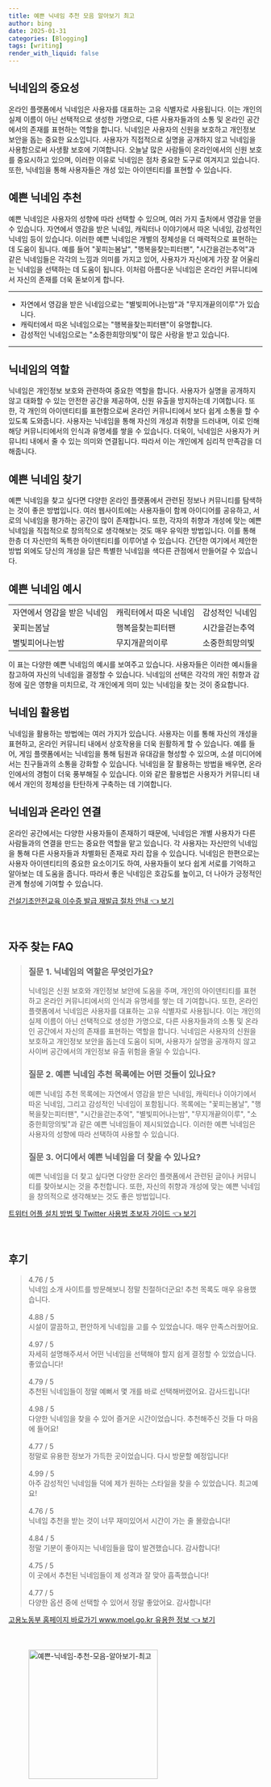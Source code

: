 ```yaml
---
title: 예쁜 닉네임 추천 모음 알아보기 최고
author: bing
date: 2025-01-31
categories: [Blogging]
tags: [writing]
render_with_liquid: false
---
```



<h2 id='닉네임의 중요성'>닉네임의 중요성</h2>

<p>온라인 플랫폼에서 닉네임은 사용자를 대표하는 고유 식별자로 사용됩니다. 이는 개인의 실제 이름이 아닌 선택적으로 생성한 가명으로, 다른 사용자들과의 소통 및 온라인 공간에서의 존재를 표현하는 역할을 합니다. 닉네임은 사용자의 신원을 보호하고 개인정보 보안을 돕는 중요한 요소입니다. 사용자가 직접적으로 실명을 공개하지 않고 닉네임을 사용함으로써 사생활 보호에 기여합니다. 오늘날 많은 사람들이 온라인에서의 신원 보호를 중요시하고 있으며, 이러한 이유로 닉네임은 점차 중요한 도구로 여겨지고 있습니다. 또한, 닉네임을 통해 사용자들은 개성 있는 아이덴티티를 표현할 수 있습니다.</p>

<h2 id='예쁜 닉네임 추천'>예쁜 닉네임 추천</h2>

<p>예쁜 닉네임은 사용자의 성향에 따라 선택할 수 있으며, 여러 가지 출처에서 영감을 얻을 수 있습니다. 자연에서 영감을 받은 닉네임, 캐릭터나 이야기에서 따온 닉네임, 감성적인 닉네임 등이 있습니다. 이러한 예쁜 닉네임은 개별의 정체성을 더 매력적으로 표현하는 데 도움이 됩니다. 예를 들어 "꽃피는봄날", "행복을찾는피터팬", "시간을걷는추억"과 같은 닉네임들은 각각의 느낌과 의미를 가지고 있어, 사용자가 자신에게 가장 잘 어울리는 닉네임을 선택하는 데 도움이 됩니다. 이처럼 아름다운 닉네임은 온라인 커뮤니티에서 자신의 존재를 더욱 돋보이게 합니다.</p>

<hr />

<ul>
    <li>자연에서 영감을 받은 닉네임으로는 "별빛피어나는밤"과 "무지개끝의이루"가 있습니다.</li>
    <li>캐릭터에서 따온 닉네임으로는 "행복을찾는피터팬"이 유명합니다.</li>
    <li>감성적인 닉네임으로는 "소중한희망의빛"이 많은 사랑을 받고 있습니다.</li>
</ul>

<hr />

<h2 id='닉네임의 역할'>닉네임의 역할</h2>

<p>닉네임은 개인정보 보호와 관련하여 중요한 역할을 합니다. 사용자가 실명을 공개하지 않고 대화할 수 있는 안전한 공간을 제공하여, 신원 유출을 방지하는데 기여합니다. 또한, 각 개인의 아이덴티티를 표현함으로써 온라인 커뮤니티에서 보다 쉽게 소통을 할 수 있도록 도와줍니다. 사용자는 닉네임을 통해 자신의 개성과 취향을 드러내며, 이로 인해 해당 커뮤니티에서의 인식과 유명세를 쌓을 수 있습니다. 더욱이, 닉네임은 사용자가 커뮤니티 내에서 줄 수 있는 의미와 연결됩니다. 따라서 이는 개인에게 심리적 만족감을 더해줍니다.</p>

<h2 id='예쁜 닉네임 찾기'>예쁜 닉네임 찾기</h2>

<p>예쁜 닉네임을 찾고 싶다면 다양한 온라인 플랫폼에서 관련된 정보나 커뮤니티를 탐색하는 것이 좋은 방법입니다. 여러 웹사이트에는 사용자들이 함께 아이디어를 공유하고, 서로의 닉네임을 평가하는 공간이 많이 존재합니다. 또한, 각자의 취향과 개성에 맞는 예쁜 닉네임을 직접적으로 창의적으로 생각해보는 것도 매우 유익한 방법입니다. 이를 통해 한층 더 자신만의 독특한 아이덴티티를 이루어낼 수 있습니다. 간단한 여기에서 제안한 방법 외에도 당신의 개성을 담은 특별한 닉네임을 색다른 관점에서 만들어갈 수 있습니다.</p>

<h2 id='예쁜 닉네임 예시'>예쁜 닉네임 예시</h2>

<table>
    <tr>
        <td>자연에서 영감을 받은 닉네임</td>
        <td>캐릭터에서 따온 닉네임</td>
        <td>감성적인 닉네임</td>
    </tr>
    <tr>
        <td>꽃피는봄날</td>
        <td>행복을찾는피터팬</td>
        <td>시간을걷는추억</td>
    </tr>
    <tr>
        <td>별빛피어나는밤</td>
        <td>무지개끝의이루</td>
        <td>소중한희망의빛</td>
    </tr>
</table>

<p>이 표는 다양한 예쁜 닉네임의 예시를 보여주고 있습니다. 사용자들은 이러한 예시들을 참고하여 자신의 닉네임을 결정할 수 있습니다. 닉네임의 선택은 각각의 개인 취향과 감정에 깊은 영향을 미치므로, 각 개인에게 의미 있는 닉네임을 찾는 것이 중요합니다.</p>

<h2 id='닉네임 활용법'>닉네임 활용법</h2>

<p>닉네임을 활용하는 방법에는 여러 가지가 있습니다. 사용자는 이를 통해 자신의 개성을 표현하고, 온라인 커뮤니티 내에서 상호작용을 더욱 원활하게 할 수 있습니다. 예를 들어, 게임 플랫폼에서는 닉네임을 통해 팀원과 유대감을 형성할 수 있으며, 소셜 미디어에서는 친구들과의 소통을 강화할 수 있습니다. 닉네임을 잘 활용하는 방법을 배우면, 온라인에서의 경험이 더욱 풍부해질 수 있습니다. 이와 같은 활용법은 사용자가 커뮤니티 내에서 개인의 정체성을 탄탄하게 구축하는 데 기여합니다.</p>

<h2 id='닉네임과 온라인 연결'>닉네임과 온라인 연결</h2>

<p>온라인 공간에서는 다양한 사용자들이 존재하기 때문에, 닉네임은 개별 사용자가 다른 사람들과의 연결을 만드는 중요한 역할을 맡고 있습니다. 각 사용자는 자신만의 닉네임을 통해 다른 사용자들과 차별화된 존재로 자리 잡을 수 있습니다. 닉네임은 한편으로는 사용자 아이덴티티의 중요한 요소이기도 하여, 사용자들이 보다 쉽게 서로를 기억하고 알아보는 데 도움을 줍니다. 따라서 좋은 닉네임은 호감도를 높이고, 더 나아가 긍정적인 관계 형성에 기여할 수 있습니다.</p>


<p><a class="click-button" title="건설기초안전교육 이수증 발급 재발급 절차 안내" href="https://purplelist.github.io/posts/%EA%B1%B4%EC%84%A4%EA%B8%B0%EC%B4%88%EC%95%88%EC%A0%84%EA%B5%90%EC%9C%A1-%EC%9D%B4%EC%88%98%EC%A6%9D-%EB%B0%9C%EA%B8%89-%EC%9E%AC%EB%B0%9C%EA%B8%89-%EC%A0%88%EC%B0%A8-%EC%95%88%EB%82%B4/" rel="dofollow">건설기초안전교육 이수증 발급 재발급 절차 안내 👈 보기</a></p><br>
<h2 id='자주_찾는_FAQ'>자주 찾는 FAQ</h2>
<div itemscope="" itemtype="https://schema.org/FAQPage"> 
<blockquote> 
<div itemscope="" itemprop="mainEntity" itemtype="https://schema.org/Question"> 
<h3 itemprop="name">질문 1. 닉네임의 역할은 무엇인가요?</h3> 
<div itemscope="" itemprop="acceptedAnswer" itemtype="https://schema.org/Answer"> 
<span itemprop="text"> 
<p>닉네임은 신원 보호와 개인정보 보안에 도움을 주며, 개인의 아이덴티티를 표현하고 온라인 커뮤니티에서의 인식과 유명세를 쌓는 데 기여합니다. 또한, 온라인 플랫폼에서 닉네임은 사용자를 대표하는 고유 식별자로 사용됩니다. 이는 개인의 실제 이름이 아닌 선택적으로 생성한 가명으로, 다른 사용자들과의 소통 및 온라인 공간에서 자신의 존재를 표현하는 역할을 합니다. 닉네임은 사용자의 신원을 보호하고 개인정보 보안을 돕는데 도움이 되며, 사용자가 실명을 공개하지 않고 사이버 공간에서의 개인정보 유출 위험을 줄일 수 있습니다.</p> 
</span> 
</div> 
</div> 

<div itemscope="" itemprop="mainEntity" itemtype="https://schema.org/Question"> 
<h3 itemprop="name">질문 2. 예쁜 닉네임 추천 목록에는 어떤 것들이 있나요?</h3> 
<div itemscope="" itemprop="acceptedAnswer" itemtype="https://schema.org/Answer"> 
<span itemprop="text"> 
<p>예쁜 닉네임 추천 목록에는 자연에서 영감을 받은 닉네임, 캐릭터나 이야기에서 따온 닉네임, 그리고 감성적인 닉네임이 포함됩니다. 목록에는 "꽃피는봄날", "행복을찾는피터팬", "시간을걷는추억", "별빛피어나는밤", "무지개끝의이루", "소중한희망의빛"과 같은 예쁜 닉네임들이 제시되었습니다. 이러한 예쁜 닉네임은 사용자의 성향에 따라 선택하여 사용할 수 있습니다.</p> 
</span> 
</div> 
</div> 

<div itemscope="" itemprop="mainEntity" itemtype="https://schema.org/Question"> 
<h3 itemprop="name">질문 3. 어디에서 예쁜 닉네임을 더 찾을 수 있나요?</h3> 
<div itemscope="" itemprop="acceptedAnswer" itemtype="https://schema.org/Answer"> 
<span itemprop="text"> 
<p>예쁜 닉네임을 더 찾고 싶다면 다양한 온라인 플랫폼에서 관련된 글이나 커뮤니티를 찾아보시는 것을 추천합니다. 또한, 자신의 취향과 개성에 맞는 예쁜 닉네임을 창의적으로 생각해보는 것도 좋은 방법입니다.</p> 
</span> 
</div> 
</div> 
</blockquote> 
</div>
<p><a class="click-button" title="트위터 어플 설치 방법 및 Twitter 사용법 초보자 가이드" href="https://purplelist.github.io/posts/%ED%8A%B8%EC%9C%84%ED%84%B0-%EC%96%B4%ED%94%8C-%EC%84%A4%EC%B9%98-%EB%B0%A9%EB%B2%95-%EB%B0%8F-Twitter-%EC%82%AC%EC%9A%A9%EB%B2%95-%EC%B4%88%EB%B3%B4%EC%9E%90-%EA%B0%80%EC%9D%B4%EB%93%9C/" rel="dofollow">트위터 어플 설치 방법 및 Twitter 사용법 초보자 가이드 👈 보기</a></p><br>
<h2 id='후기'>후기</h2>
<div itemscope itemtype="https://schema.org/Product">
  <blockquote>
  <div itemprop="review" itemscope itemtype="https://schema.org/Review">
      <div itemprop="reviewRating" itemscope itemtype="https://schema.org/Rating"> <span itemprop="ratingValue">4.76</span> / <span itemprop="bestRating">5</span> </div>
      <span itemprop="reviewBody">닉네임 소개 사이트를 방문해보니 정말 친절하더군요! 추천 목록도 매우 유용했습니다.</span>
  </div>
  <br>
  <div itemprop="review" itemscope itemtype="https://schema.org/Review">
      <div itemprop="reviewRating" itemscope itemtype="https://schema.org/Rating"> <span itemprop="ratingValue">4.88</span> / <span itemprop="bestRating">5</span> </div>
      <span itemprop="reviewBody">시설이 깔끔하고, 편안하게 닉네임을 고를 수 있었습니다. 매우 만족스러웠어요.</span>
  </div>
  <br>
  <div itemprop="review" itemscope itemtype="https://schema.org/Review">
      <div itemprop="reviewRating" itemscope itemtype="https://schema.org/Rating"> <span itemprop="ratingValue">4.97</span> / <span itemprop="bestRating">5</span> </div>
      <span itemprop="reviewBody">자세히 설명해주셔서 어떤 닉네임을 선택해야 할지 쉽게 결정할 수 있었습니다. 좋았습니다!</span>
  </div>
  <br>
  <div itemprop="review" itemscope itemtype="https://schema.org/Review">
      <div itemprop="reviewRating" itemscope itemtype="https://schema.org/Rating"> <span itemprop="ratingValue">4.79</span> / <span itemprop="bestRating">5</span> </div>
      <span itemprop="reviewBody">추천된 닉네임들이 정말 예뻐서 몇 개를 바로 선택해버렸어요. 감사드립니다!</span>
  </div>
  <br>
  <div itemprop="review" itemscope itemtype="https://schema.org/Review">
      <div itemprop="reviewRating" itemscope itemtype="https://schema.org/Rating"> <span itemprop="ratingValue">4.98</span> / <span itemprop="bestRating">5</span> </div>
      <span itemprop="reviewBody">다양한 닉네임을 찾을 수 있어 즐거운 시간이었습니다. 추천해주신 것들 다 마음에 들어요!</span>
  </div>
  <br>
  <div itemprop="review" itemscope itemtype="https://schema.org/Review">
      <div itemprop="reviewRating" itemscope itemtype="https://schema.org/Rating"> <span itemprop="ratingValue">4.77</span> / <span itemprop="bestRating">5</span> </div>
      <span itemprop="reviewBody">정말로 유용한 정보가 가득한 곳이었습니다. 다시 방문할 예정입니다!</span>
  </div>
  <br>
  <div itemprop="review" itemscope itemtype="https://schema.org/Review">
      <div itemprop="reviewRating" itemscope itemtype="https://schema.org/Rating"> <span itemprop="ratingValue">4.99</span> / <span itemprop="bestRating">5</span> </div>
      <span itemprop="reviewBody">아주 감성적인 닉네임들 덕에 제가 원하는 스타일을 찾을 수 있었습니다. 최고예요!</span>
  </div>
  <br>
  <div itemprop="review" itemscope itemtype="https://schema.org/Review">
      <div itemprop="reviewRating" itemscope itemtype="https://schema.org/Rating"> <span itemprop="ratingValue">4.76</span> / <span itemprop="bestRating">5</span> </div>
      <span itemprop="reviewBody">닉네임 추천을 받는 것이 너무 재미있어서 시간이 가는 줄 몰랐습니다!</span>
  </div>
  <br>
  <div itemprop="review" itemscope itemtype="https://schema.org/Review">
      <div itemprop="reviewRating" itemscope itemtype="https://schema.org/Rating"> <span itemprop="ratingValue">4.84</span> / <span itemprop="bestRating">5</span> </div>
      <span itemprop="reviewBody">정말 기분이 좋아지는 닉네임들을 많이 발견했습니다. 감사합니다!</span>
  </div>
  <br>
  <div itemprop="review" itemscope itemtype="https://schema.org/Review">
      <div itemprop="reviewRating" itemscope itemtype="https://schema.org/Rating"> <span itemprop="ratingValue">4.75</span> / <span itemprop="bestRating">5</span> </div>
      <span itemprop="reviewBody">이 곳에서 추천된 닉네임들이 제 성격과 잘 맞아 흡족했습니다!</span>
  </div>
  <br>
  <div itemprop="review" itemscope itemtype="https://schema.org/Review">
      <div itemprop="reviewRating" itemscope itemtype="https://schema.org/Rating"> <span itemprop="ratingValue">4.77</span> / <span itemprop="bestRating">5</span> </div>
      <span itemprop="reviewBody">다양한 옵션 중에 선택할 수 있어서 정말 좋았어요. 감사합니다!</span>
  </div>
  </blockquote>
</div>
<p><a class="click-button" title="고용노동부 홈페이지 바로가기 www.moel.go.kr 유용한 정보" href="https://purplelist.github.io/posts/%EA%B3%A0%EC%9A%A9%EB%85%B8%EB%8F%99%EB%B6%80-%ED%99%88%ED%8E%98%EC%9D%B4%EC%A7%80-%EB%B0%94%EB%A1%9C%EA%B0%80%EA%B8%B0-www.moel.go.kr-%EC%9C%A0%EC%9A%A9%ED%95%9C-%EC%A0%95%EB%B3%B4/" rel="dofollow">고용노동부 홈페이지 바로가기 www.moel.go.kr 유용한 정보 👈 보기</a></p><br>
<figure class="image"><img src="https://purplelist.github.io/assets/img/thumbnail/예쁜-닉네임-추천-모음-알아보기-최고.webp" alt="예쁜-닉네임-추천-모음-알아보기-최고" width="256" height="256"></figure>